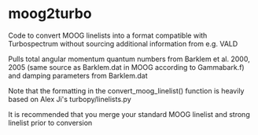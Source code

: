 # moog2turbo
Code to convert MOOG linelists into a format compatible with Turbospectrum without sourcing additional information from e.g. VALD

Pulls total angular momentum quantum numbers from Barklem et al. 2000, 2005
(same source as Barklem.dat in MOOG according to Gammabark.f) and damping parameters from Barklem.dat

Note that the formatting in the convert_moog_linelist() function is 
heavily based on Alex Ji's turbopy/linelists.py

It is recommended that you merge your standard MOOG linelist and strong linelist prior to conversion
